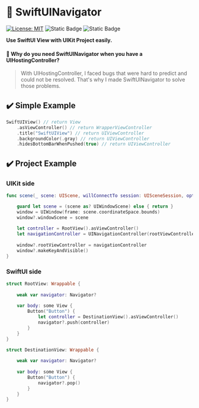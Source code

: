 # 🧭 SwiftUINavigator

[![License: MIT](https://img.shields.io/badge/License-MIT-yellow.svg)](https://opensource.org/licenses/MIT)
![Static Badge](https://img.shields.io/badge/iOS-v13-blue)
![Static Badge](https://img.shields.io/badge/Swift-5.4-orange)

**Use SwiftUI View with UIKit Project easily.**

#### 🤔 Why do you need SwiftUINavigator when you have a UIHostingController?
> With UIHostingController, I faced bugs that were hard to predict and could not be resolved. That's why I made SwiftUINavigator to solve those problems.

## ✔️ Simple Example
```swift
SwiftUIView() // return View
    .asViewController() // return WrapperViewController
    .title("SwiftUIView") // return UIViewController
    .backgroundColor(.gray) // return UIViewController
    .hidesBottomBarWhenPushed(true) // return UIViewController
```

## ✔️ Project Example

### UIKit side
```swift
func scene(_ scene: UIScene, willConnectTo session: UISceneSession, options connectionOptions: UIScene.ConnectionOptions) {

    guard let scene = (scene as? UIWindowScene) else { return }
    window = UIWindow(frame: scene.coordinateSpace.bounds)
    window?.windowScene = scene
    
    let controller = RootView().asViewController()
    let navigationController = UINavigationController(rootViewController: controller)
    
    window?.rootViewController = navigationController
    window?.makeKeyAndVisible()
}
```

### SwiftUI side
```swift
struct RootView: Wrappable {
    
    weak var navigator: Navigator?
    
    var body: some View {
        Button("Button") {
            let controller = DestinationView().asViewController()
            navigator?.push(controller)
        }
    }
}

struct DestinationView: Wrappable {
    
    weak var navigator: Navigator?
    
    var body: some View {
        Button("Button") {
            navigator?.pop()
        }
    }
}
```

